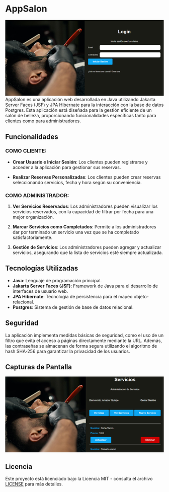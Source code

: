 # AppSalon
![Captura de Pantalla 1](/screenshots/login.png)
AppSalon es una aplicación web desarrollada en Java utilizando Jakarta Server Faces (JSF) y JPA Hibernate para la interacción con la base de datos Postgres. Esta aplicación está diseñada para la gestión eficiente de un salón de belleza, proporcionando funcionalidades específicas tanto para clientes como para administradores.

## Funcionalidades

### COMO CLIENTE:

- **Crear Usuario e Iniciar Sesión**: Los clientes pueden registrarse y acceder a la aplicación para gestionar sus reservas.
  
- **Realizar Reservas Personalizadas**: Los clientes pueden crear reservas seleccionando servicios, fecha y hora según su conveniencia.

### COMO ADMINISTRADOR:

1. **Ver Servicios Reservados**: Los administradores pueden visualizar los servicios reservados, con la capacidad de filtrar por fecha para una mejor organización.

2. **Marcar Servicios como Completados**: Permite a los administradores dar por terminado un servicio una vez que se ha completado satisfactoriamente.

3. **Gestión de Servicios**: Los administradores pueden agregar y actualizar servicios, asegurando que la lista de servicios esté siempre actualizada.

## Tecnologías Utilizadas

- **Java**: Lenguaje de programación principal.
- **Jakarta Server Faces (JSF)**: Framework de Java para el desarrollo de interfaces de usuario web.
- **JPA Hibernate**: Tecnología de persistencia para el mapeo objeto-relacional.
- **Postgres**: Sistema de gestión de base de datos relacional.

## Seguridad

La aplicación implementa medidas básicas de seguridad, como el uso de un filtro que evita el acceso a páginas directamente mediante la URL. Además, las contraseñas se almacenan de forma segura utilizando el algoritmo de hash SHA-256 para garantizar la privacidad de los usuarios.

## Capturas de Pantalla


![Captura de Pantalla 2](/screenshots/admin.png)

## Licencia

Este proyecto está licenciado bajo la Licencia MIT - consulta el archivo [LICENSE](/LICENSE) para más detalles.
